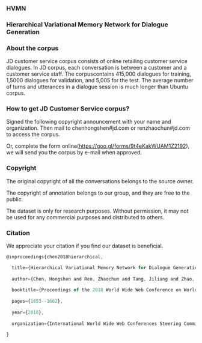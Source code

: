 ### HVMN

### Hierarchical Variational Memory Network for Dialogue Generation

### About the corpus
JD customer service corpus consists of online retailing customer service dialogues. In JD corpus, each conversation is between a customer and a customer service
staff. The corpuscontains 415,000 dialogues for training, 1,5000 dialogues for validation, and 5,005 for the test. The average number
of turns and utterances in a dialogue session is much longer than Ubuntu corpus.


### How to get JD Customer Service corpus?
Signed the following copyright announcement with your name and organization. 
Then mail to chenhongshen#jd.com or renzhaochun#jd.com to access the corpus.

Or,
complete the form online(https://goo.gl/forms/9t4eKakWUAM1Z2192), we will send you the corpus by e-mail when approved.


### Copyright

The original copyright of all the conversations belongs to the source owner.

The copyright of annotation belongs to our group, and they are free to the public.

The dataset is only for research purposes. Without permission, it may not be used for any commercial purposes and distributed to others.


### Citation

We appreciate your citation if you find our dataset is beneficial.

```javascript
@inproceedings{chen2018hierarchical,

  title={Hierarchical Variational Memory Network for Dialogue Generation},
  
  author={Chen, Hongshen and Ren, Zhaochun and Tang, Jiliang and Zhao, Yihong Eric and Yin, Dawei},
  
  booktitle={Proceedings of the 2018 World Wide Web Conference on World Wide Web},
  
  pages={1653--1662},
  
  year={2018},
  
  organization={International World Wide Web Conferences Steering Committee}
  
}
```

